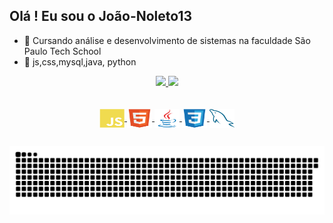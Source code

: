 ## Olá ! Eu sou o João-Noleto13

- 🔭 Cursando análise e desenvolvimento de sistemas na faculdade São Paulo Tech School
- 📒  js,css,mysql,java, python 

<div align="center">
  <a href="https://github.com/joao-noleto13">
  <img height="180em" src="https://github-readme-stats.vercel.app/api?username=joao-noleto13&show_icons=true&theme=radical&include_all_commits=true&count_private=true"/>
   <img height="180em" src="https://github-readme-stats.vercel.app/api/top-langs/?username=joao-noleto13&show_icons=true&theme=radical"/>
</div>

  <div style="display: inline_block"><br>
  
  <div align="center" style="display: inline_block"><br>
  <img align="center" alt="jp-Js" height="30" width="40" src="https://raw.githubusercontent.com/devicons/devicon/master/icons/javascript/javascript-plain.svg">
  <img align="center" alt="jp-HTML" height="30" width="40" src="https://raw.githubusercontent.com/devicons/devicon/master/icons/html5/html5-original.svg">
  <img align="center" alt="jp-HTML" height="30" width="40" src="https://raw.githubusercontent.com/devicons/devicon/master/icons/java/java-original.svg">  
  <img align="center" alt="jp-CSS" height="30" width="40" src="https://raw.githubusercontent.com/devicons/devicon/master/icons/css3/css3-original.svg">
  <img align="center" alt="joao-Mysql" height="30" width="40" src="https://raw.githubusercontent.com/devicons/devicon/master/icons/mysql/mysql-original.svg">
  
</div>

 
 ##
![Snake animation](https://github.com/joao-noleto13/joao-noleto13/blob/output/github-contribution-grid-snake.svg)
